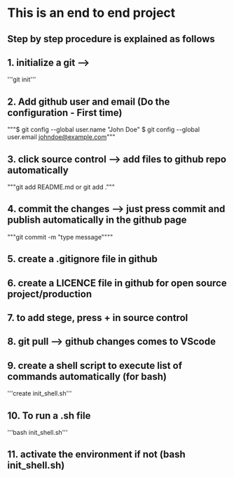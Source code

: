 # This is an end to end project
## Step by step procedure is explained as follows
## 1. initialize a git --> 
'''git init'''
## 2. Add github user and email  (Do the configuration - First time)
 """$ git config --global user.name "John Doe"
    $ git config --global user.email johndoe@example.com"""
## 3. click source control --> add files to github repo automatically
"""git add README.md
 or git add ."""
## 4. commit the changes --> just press commit and publish automatically in the  github page
"""git commit -m "type message""""
## 5. create a .gitignore file in github
## 6. create a LICENCE file in github for open source project/production
## 7. to add stege, press + in source control
## 8. git pull --> github changes comes to VScode
## 9. create a shell script to execute list of commands automatically (for bash)
'''create init_shell.sh'''
## 10. To run a .sh file
'''bash init_shell.sh'''
## 11. activate the environment if not (bash init_shell.sh)
